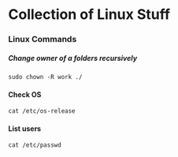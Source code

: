 # Collection of Linux Stuff


### Linux Commands

##### Change owner of a folders recursively

```
sudo chown -R work ./
```

#### Check OS
```
cat /etc/os-release
```

#### List users

```
cat /etc/passwd
```